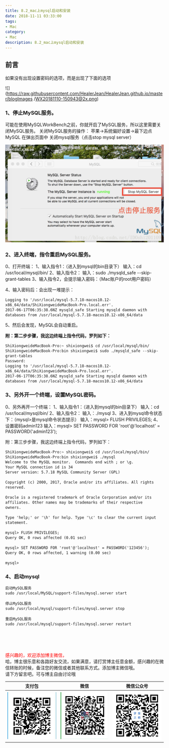 ```yaml
---
title: 8.2_mac上mysql启动和安装
date: 2018-11-11 03:33:00
tags: 
- Mac
category: 
- Mac
description: 8.2_mac上mysql启动和安装
---
```

<!-- image url 
https://raw.githubusercontent.com/HealerJean/HealerJean.github.io/master/blogImages
　　首行缩进
<font color="red">  </font>

<font  color="red" size="4">   </font>


<font size="4">   </font>
-->

## 前言

如果没有出现设置密码的选项，而是出现了下面的选项

![](https://raw.githubusercontent.com/HealerJean/HealerJean.github.io/master/blogImages
/WX20181110-150943@2x.png)

### 1、停止MySQL服务。 

可能在使用MySQLWorkBench之前，你就开启了MySQL服务，所以这里需要关闭MySQL服务。 
关闭MySQL服务的操作： 
苹果->系统偏好设置->最下边点MySQL 在弹出页面中 关闭mysql服务（点击stop mysql server）

![](https://raw.githubusercontent.com/HealerJean/HealerJean.github.io/master/blogImages/WX20181110-151226@2x.png)


### 2、进入终端，指令重启MySQL服务。 
0、打开终端： 
1、输入指令1：（进入到mysql的bin目录下） 
输入：cd /usr/local/mysql/bin/ 
2、输入指令2： 
输入：sudo ./mysqld_safe --skip-grant-tables 
3、输入指令2，会提示输入密码：（Mac账户的root用户密码）

4、输入密码后：会出现一堆提示：

```
Logging to '/usr/local/mysql-5.7.18-macos10.12-x86_64/data/ShiXiongweideMacBook-Pro.local.err'.
2017-06-17T06:35:38.6NZ mysqld_safe Starting mysqld daemon with databases from /usr/local/mysql-5.7.18-macos10.12-x86_64/data

```

5、然后会发现，MySQL会自动重启。


**附：第二步步骤，我这边终端上指令代码，罗列如下：**


```
ShiXiongweideMacBook-Pro:~ shixiongwei$ cd /usr/local/mysql/bin/
ShiXiongweideMacBook-Pro:bin shixiongwei$ sudo ./mysqld_safe --skip-grant-tables
Password:
Logging to '/usr/local/mysql-5.7.18-macos10.12-x86_64/data/ShiXiongweideMacBook-Pro.local.err'.
2017-06-17T06:35:38.6NZ mysqld_safe Starting mysqld daemon with databases from /usr/local/mysql-5.7.18-macos10.12-x86_64/data

```
### 3、另外开一个终端，设置MySQL密码。


0、另外再开一个终端： 
1、输入指令1：（进入到mysql的bin目录下） 
输入：cd /usr/local/mysql/bin/ 
2、输入指令2： 
输入：./mysql 
3、进入到mysql命令状态下：（mysql>是mysql命令状态提示） 
输入：mysql> FLUSH PRIVILEGES; 
4、设置密码admin123 
输入：mysql> SET PASSWORD FOR 'root'@'localhost' = PASSWORD('admin123');

附：第三步步骤，我这边终端上指令代码，罗列如下：


```mysql
ShiXiongweideMacBook-Pro:~ shixiongwei$ cd /usr/local/mysql/bin/
ShiXiongweideMacBook-Pro:bin shixiongwei$ ./mysql
Welcome to the MySQL monitor.  Commands end with ; or \g.
Your MySQL connection id is 34
Server version: 5.7.18 MySQL Community Server (GPL)

Copyright (c) 2000, 2017, Oracle and/or its affiliates. All rights reserved.

Oracle is a registered trademark of Oracle Corporation and/or its
affiliates. Other names may be trademarks of their respective
owners.

Type 'help;' or '\h' for help. Type '\c' to clear the current input statement.

mysql> FLUSH PRIVILEGES;
Query OK, 0 rows affected (0.01 sec)

mysql> SET PASSWORD FOR 'root'@'localhost' = PASSWORD('123456');
Query OK, 0 rows affected, 1 warning (0.00 sec)

mysql> 

```


### 4、启动mysql

```mysql
启动MySQL服务
sudo /usr/local/MySQL/support-files/mysql.server start

停止MySQL服务
sudo /usr/local/mysql/support-files/mysql.server stop

重启MySQL服务
sudo /usr/local/mysql/support-files/mysql.server restart


```





<br/><br/><br/>
<font color="red"> 感兴趣的，欢迎添加博主微信， </font><br/>
哈，博主很乐意和各路好友交流，如果满意，请打赏博主任意金额，感兴趣的在微信转账的时候，备注您的微信或者其他联系方式。添加博主微信哦。
<br/>
请下方留言吧。可与博主自由讨论哦

|支付包 | 微信|微信公众号|
|:-------:|:-------:|:------:|
|![支付宝](https://raw.githubusercontent.com/HealerJean/HealerJean.github.io/master/assets/img/tctip/alpay.jpg) | ![微信](https://raw.githubusercontent.com/HealerJean/HealerJean.github.io/master/assets/img/tctip/weixin.jpg)|![微信公众号](https://raw.githubusercontent.com/HealerJean/HealerJean.github.io/master/assets/img/my/qrcode_for_gh_a23c07a2da9e_258.jpg)|




<!-- Gitalk 评论 start  -->

<link rel="stylesheet" href="https://unpkg.com/gitalk/dist/gitalk.css">
<script src="https://unpkg.com/gitalk@latest/dist/gitalk.min.js"></script> 
<div id="gitalk-container"></div>    
 <script type="text/javascript">
    var gitalk = new Gitalk({
		clientID: `1d164cd85549874d0e3a`,
		clientSecret: `527c3d223d1e6608953e835b547061037d140355`,
		repo: `HealerJean.github.io`,
		owner: 'HealerJean',
		admin: ['HealerJean'],
		id: 'AAAAAAAAAAAAAAA',
    });
    gitalk.render('gitalk-container');
</script> 

<!-- Gitalk end -->

